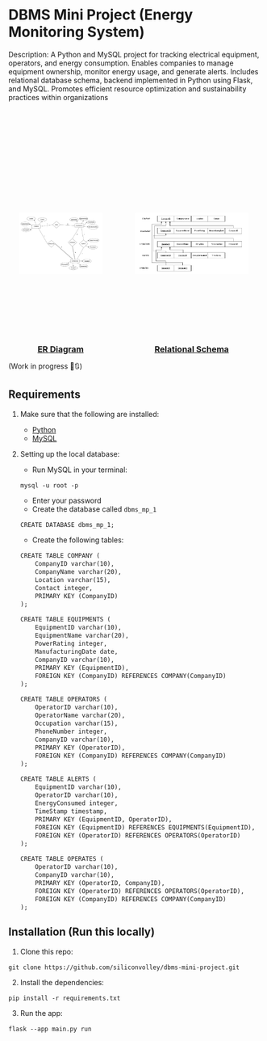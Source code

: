 # DBMS Mini Project (Energy Monitoring System)

Description: A Python and MySQL project for tracking electrical equipment, operators, and energy consumption. Enables companies to manage equipment ownership, monitor energy usage, and generate alerts. Includes relational database schema, backend implemented in Python using Flask, and MySQL. Promotes efficient resource optimization and sustainability practices within organizations

<div style="text-align: center; text-decoration: underline; margin-top: 5rem; display: flex; justify-content: center;">
    <div style="display: flex; flex-direction: column; align-items: center; margin-right: 1rem;">
        <img src="/project-docs/ER.png" alt="ER Diagram" style="width: 80%; height: 400px; object-fit: contain; margin-bottom: 0;">
        <h3 style="margin: 0;">ER Diagram</h3>
    </div>
    <div style="display: flex; flex-direction: column; align-items: center;">
        <img src="/project-docs/SCHEMA-2.png" alt="Relational Schema" style="width: 80%; height: 400px; object-fit: contain;">
        <h3 style="margin: 0;">Relational Schema</h3>
    </div>
</div>

(Work in progress 🔨🔃)
## Requirements
1. Make sure that the following are installed:
    - [Python](https://www.python.org/downloads/)
    - [MySQL](https://www.mysql.com/downloads/)

2. Setting up the local database:
    - Run MySQL in your terminal:
    ```
    mysql -u root -p
    ```
    - Enter your password
    - Create the database called `dbms_mp_1`
    ```
    CREATE DATABASE dbms_mp_1;
    ```
    - Create the following tables:
    ```
    CREATE TABLE COMPANY (
        CompanyID varchar(10),
        CompanyName varchar(20),
        Location varchar(15),
        Contact integer,
        PRIMARY KEY (CompanyID)
    );
    ```
    ```
    CREATE TABLE EQUIPMENTS (
        EquipmentID varchar(10),
        EquipmentName varchar(20),
        PowerRating integer,
        ManufacturingDate date,
        CompanyID varchar(10),
        PRIMARY KEY (EquipmentID),
        FOREIGN KEY (CompanyID) REFERENCES COMPANY(CompanyID)
    );
    ```
    ```
    CREATE TABLE OPERATORS (
        OperatorID varchar(10),
        OperatorName varchar(20),
        Occupation varchar(15),
        PhoneNumber integer,
        CompanyID varchar(10),
        PRIMARY KEY (OperatorID),
        FOREIGN KEY (CompanyID) REFERENCES COMPANY(CompanyID)
    );
    ```
    ```
    CREATE TABLE ALERTS (
        EquipmentID varchar(10),
        OperatorID varchar(10),
        EnergyConsumed integer,
        TimeStamp timestamp,
        PRIMARY KEY (EquipmentID, OperatorID),
        FOREIGN KEY (EquipmentID) REFERENCES EQUIPMENTS(EquipmentID),
        FOREIGN KEY (OperatorID) REFERENCES OPERATORS(OperatorID)
    );
    ```
    ```
    CREATE TABLE OPERATES (
        OperatorID varchar(10),
        CompanyID varchar(10),
        PRIMARY KEY (OperatorID, CompanyID),
        FOREIGN KEY (OperatorID) REFERENCES OPERATORS(OperatorID),
        FOREIGN KEY (CompanyID) REFERENCES COMPANY(CompanyID)
    );
    ```

## Installation (Run this locally)

1. Clone this repo:
```
git clone https://github.com/siliconvolley/dbms-mini-project.git
```
2. Install the dependencies:
```
pip install -r requirements.txt
```
3. Run the app:
```
flask --app main.py run
```
